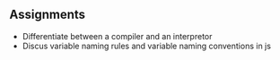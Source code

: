 ## Assignments

- Differentiate between a compiler and an interpretor
- Discus variable naming rules and variable naming conventions in js
